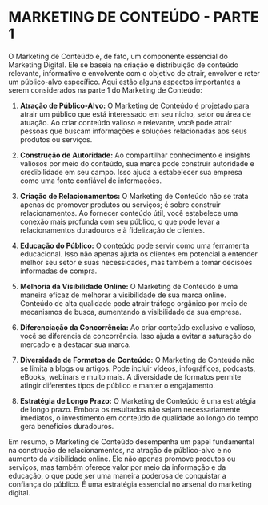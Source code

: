 # MARKETING DE CONTEÚDO - PARTE 1
O Marketing de Conteúdo é, de fato, um componente essencial do Marketing Digital. Ele se baseia na criação e distribuição de conteúdo relevante, informativo e envolvente com o objetivo de atrair, envolver e reter um público-alvo específico. Aqui estão alguns aspectos importantes a serem considerados na parte 1 do Marketing de Conteúdo:

1. **Atração de Público-Alvo:** O Marketing de Conteúdo é projetado para atrair um público que está interessado em seu nicho, setor ou área de atuação. Ao criar conteúdo valioso e relevante, você pode atrair pessoas que buscam informações e soluções relacionadas aos seus produtos ou serviços.

2. **Construção de Autoridade:** Ao compartilhar conhecimento e insights valiosos por meio do conteúdo, sua marca pode construir autoridade e credibilidade em seu campo. Isso ajuda a estabelecer sua empresa como uma fonte confiável de informações.

3. **Criação de Relacionamentos:** O Marketing de Conteúdo não se trata apenas de promover produtos ou serviços; é sobre construir relacionamentos. Ao fornecer conteúdo útil, você estabelece uma conexão mais profunda com seu público, o que pode levar a relacionamentos duradouros e à fidelização de clientes.

4. **Educação do Público:** O conteúdo pode servir como uma ferramenta educacional. Isso não apenas ajuda os clientes em potencial a entender melhor seu setor e suas necessidades, mas também a tomar decisões informadas de compra.

5. **Melhoria da Visibilidade Online:** O Marketing de Conteúdo é uma maneira eficaz de melhorar a visibilidade de sua marca online. Conteúdo de alta qualidade pode atrair tráfego orgânico por meio de mecanismos de busca, aumentando a visibilidade da sua empresa.

6. **Diferenciação da Concorrência:** Ao criar conteúdo exclusivo e valioso, você se diferencia da concorrência. Isso ajuda a evitar a saturação do mercado e a destacar sua marca.

7. **Diversidade de Formatos de Conteúdo:** O Marketing de Conteúdo não se limita a blogs ou artigos. Pode incluir vídeos, infográficos, podcasts, eBooks, webinars e muito mais. A diversidade de formatos permite atingir diferentes tipos de público e manter o engajamento.

8. **Estratégia de Longo Prazo:** O Marketing de Conteúdo é uma estratégia de longo prazo. Embora os resultados não sejam necessariamente imediatos, o investimento em conteúdo de qualidade ao longo do tempo gera benefícios duradouros.

Em resumo, o Marketing de Conteúdo desempenha um papel fundamental na construção de relacionamentos, na atração de público-alvo e no aumento da visibilidade online. Ele não apenas promove produtos ou serviços, mas também oferece valor por meio da informação e da educação, o que pode ser uma maneira poderosa de conquistar a confiança do público. É uma estratégia essencial no arsenal do marketing digital.